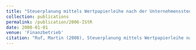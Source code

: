 ```yaml
---
title: "Steuerplanung mittels Wertpapierleihe nach der Unternehmenssteuerreform 2008"
collection: publications
permalink: /publication/2006-IStR
date: 2008-01-01
venue: 'Finanzbetrieb'
citation: "Ruf, Martin (2008), Steuerplanung mittels Wertpapierleihe nach der Unternehmenssteuerreform 2008, Finanzbetrieb 2008, 292-300."
---
```


